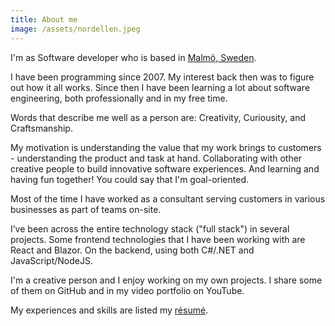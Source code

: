 ```yaml
---
title: About me
image: /assets/nordellen.jpeg
---
```


I'm as Software developer who is based in [Malmö, Sweden](https://www.google.se/maps/place/Malmö/@55.5702455,12.9457618,12z/data=!3m1!4b1!4m5!3m4!1s0x465305a574c491ff:0xd3a905dfbd4888e5!8m2!3d55.604981!4d13.003822?hl=en).

I have been programming since 2007. My interest back then was to figure out how it all works. Since then I have been learning a lot about software engineering, both professionally and in my free time.

Words that describe me well as a person are: Creativity, Curiousity, and Craftsmanship.

My motivation is understanding the value that my work brings to customers - understanding the product and task at hand. Collaborating with other creative people to build innovative software experiences. And learning and having fun together! You could say that I'm goal-oriented.

Most of the time I have worked as a consultant serving customers in various businesses as part of teams on-site.

I’ve been across the entire technology stack ("full stack") in several projects. Some frontend technologies that I have been working with are React and Blazor. On the backend, using both C#/.NET and JavaScript/NodeJS.

I'm a creative person and I enjoy working on my own projects. I share some of them on GitHub and in my video portfolio on YouTube.

My experiences and skills are listed my [résumé](/resume).

